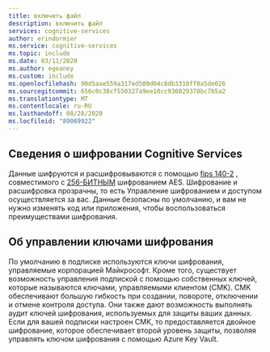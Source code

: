 ```yaml
---
title: включить файл
description: включить файл
services: cognitive-services
author: erindormier
ms.service: cognitive-services
ms.topic: include
ms.date: 03/11/2020
ms.author: egeaney
ms.custom: include
ms.openlocfilehash: 90d5aae559a317ed509d04c8db3310ff8a5de026
ms.sourcegitcommit: 656c0c38cf550327a9ee10cc936029378bc7b5a2
ms.translationtype: MT
ms.contentlocale: ru-RU
ms.lasthandoff: 08/28/2020
ms.locfileid: "89069922"
---
```

## <a name="about-cognitive-services-encryption"></a>Сведения о шифровании Cognitive Services

Данные шифруются и расшифровываются с помощью [fips 140-2](https://en.wikipedia.org/wiki/FIPS_140-2) , совместимого с [256-БИТНЫМ](https://en.wikipedia.org/wiki/Advanced_Encryption_Standard) шифрованием AES. Шифрование и расшифровка прозрачны, то есть Управление шифрованием и доступом осуществляется за вас. Данные безопасны по умолчанию, и вам не нужно изменять код или приложения, чтобы воспользоваться преимуществами шифрования.

## <a name="about-encryption-key-management"></a>Об управлении ключами шифрования

По умолчанию в подписке используются ключи шифрования, управляемые корпорацией Майкрософт. Кроме того, существует возможность управления подпиской с помощью собственных ключей, которые называются ключами, управляемыми клиентом (CMK). CMK обеспечивают большую гибкость при создании, повороте, отключении и отмене контроля доступа. Они также дают возможность выполнять аудит ключей шифрования, используемых для защиты ваших данных. Если для вашей подписки настроен CMK, то предоставляется двойное шифрование, которое обеспечивает второй уровень защиты, позволяя управлять ключом шифрования с помощью Azure Key Vault.